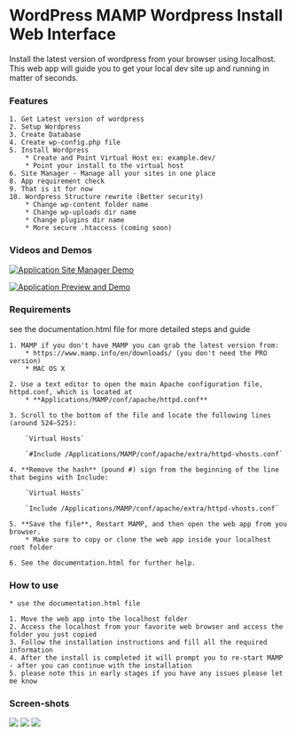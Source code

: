 # WordPress MAMP Wordpress Install Web Interface
Install the latest version of wordpress from your browser using localhost. This web app will guide you to get your local dev site up and running in matter of seconds. 


### Features
	1. Get Latest version of wordpress
	2. Setup Wordpress
	3. Create Database
	4. Create wp-config.php file
	5. Install Wordpress
		* Create and Point Virtual Host ex: example.dev/
		* Point your install to the virtual host
	6. Site Manager - Manage all your sites in one place
	8. App requirement check
	9. That is it for now
	10. Wordpress Structure rewrite (Better security)
		* Change wp-content folder name
		* Change wp-uploads dir name
		* Change plugins dir name
		* More secure .htaccess (coming soon)

### Videos and Demos 

[![Application Site Manager Demo](https://raw.githubusercontent.com/michelve/WordPress-MAMP-Wordpress-Install-Web-Interface-/master/core/images/video-sitemanager.png)](https://www.youtube.com/watch?v=VENQ6TzOGQU "Application Site Manager Demo")

[![Application Preview and Demo](https://raw.githubusercontent.com/michelve/WordPress-MAMP-Wordpress-Install-Web-Interface-/master/core/images/preview.png)](https://www.youtube.com/watch?v=VD76l3K2P2o "Application Preview and Demo")


### Requirements 
see the documentation.html file for more detailed steps and guide 


	1. MAMP if you don't have MAMP you can grab the latest version from: 
		* https://www.mamp.info/en/downloads/ (you don't need the PRO version)
		* MAC OS X

	2. Use a text editor to open the main Apache configuration file, httpd.conf, which is located at
		* **Applications/MAMP/conf/apache/httpd.conf**

	3. Scroll to the bottom of the file and locate the following lines (around 524–525):

		`Virtual Hosts`

		`#Include /Applications/MAMP/conf/apache/extra/httpd-vhosts.conf`

	4. **Remove the hash** (pound #) sign from the beginning of the line that begins with Include:

		`Virtual Hosts`

		`Include /Applications/MAMP/conf/apache/extra/httpd-vhosts.conf`

	5. **Save the file**, Restart MAMP, and then open the web app from you browser.
		* Make sure to copy or clone the web app inside your localhost root folder

	6. See the documentation.html for further help.



### How to use
	* use the documentation.html file 

	1. Move the web app into the localhost folder 
	2. Access the localhost from your favorite web browser and access the folder you just copied
	3. Follow the installation instructions and fill all the required information
	4. After the install is completed it will prompt you to re-start MAMP - after you can continue with the installation
	5. please note this in early stages if you have any issues please let me know


### Screen-shots

<img src="https://raw.githubusercontent.com/michelve/WordPress-MAMP-Wordpress-Install-Web-Interface-/master/core/images/screenshot-1.jpg"/>
<img src="https://raw.githubusercontent.com/michelve/WordPress-MAMP-Wordpress-Install-Web-Interface-/master/core/images/screenshot-2.jpg"/>
<img src="https://raw.githubusercontent.com/michelve/WordPress-MAMP-Wordpress-Install-Web-Interface-/master/core/images/screenshot-3.jpg"/>